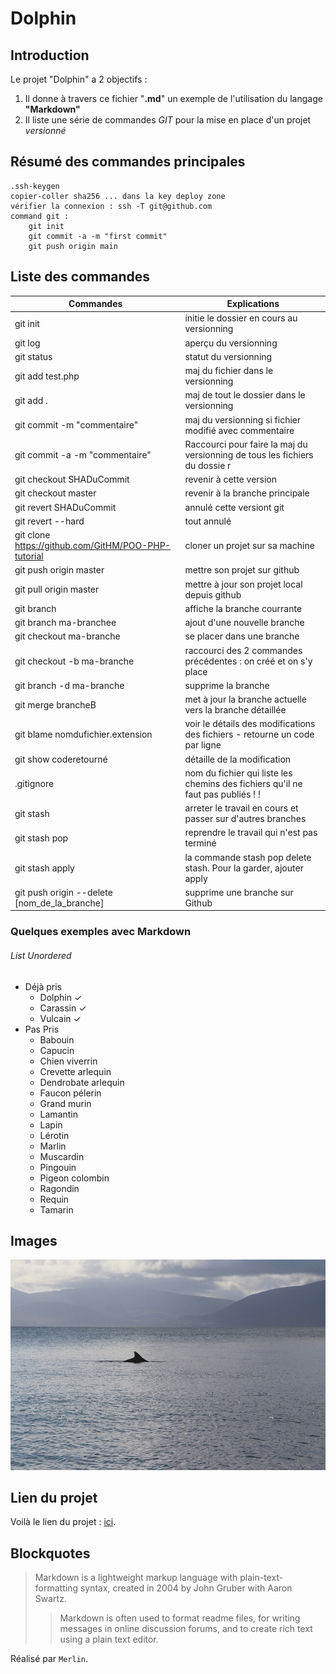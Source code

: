 # Dolphin

## Introduction

Le projet "Dolphin" a 2 objectifs :

1. Il donne à travers ce fichier "**.md**" un exemple de l'utilisation du langage **"Markdown"**
2. Il liste une série de commandes _GIT_ pour la mise en place d'un projet _versionné_

## Résumé des commandes principales

```
.ssh-keygen
copier-coller sha256 ... dans la key deploy zone
vérifier la connexion : ssh -T git@github.com
command git :
    git init
    git commit -a -m "first commit"
    git push origin main
```

## Liste des commandes

| Commandes  | Explications |
| ------------- |-------------|
|   git init   | initie le dossier en cours au versionning |
|   git log    | aperçu du versionning |
|   git status | statut du versionning |
|   git add test.php    |   maj du fichier dans le versionning  |
|   git add .   |   maj de tout le dossier dans le versionning  |
|   git commit -m "commentaire" |   maj du versionning si fichier modifié avec commentaire  |
|   git commit -a -m "commentaire"  |   Raccourci pour faire la maj du versionning de tous les fichiers du dossie   r
|   git checkout SHADuCommit    |   revenir à cette version |
|   git checkout master |   revenir à la branche principale |
|   git revert SHADuCommit  |   annulé cette versiont git   |
|   git revert --hard   |   tout annulé |
|   git clone https://github.com/GitHM/POO-PHP-tutorial |   cloner un projet sur sa machine |
|   git push origin master  |   mettre son projet sur github    |
|   git pull origin master  |   mettre à jour son projet local depuis github    |
|   git branch  |   affiche la branche courrante    |
|   git branch ma-branchee  |   ajout d'une nouvelle branche    |
|   git checkout ma-branche |   se placer dans une branche  |
|   git checkout -b ma-branche  |   raccourci des 2 commandes précédentes : on créé et on s'y place |
|   git branch -d ma-branche    |   supprime la branche |
|   git merge brancheB  |   met à jour la branche actuelle vers la branche détaillée    |
|   git blame nomdufichier.extension    |   voir le détails des modifications des fichiers - retourne un code par ligne |
|   git show coderetourné   |   détaille de la modification |
|   .gitignore  |   nom du fichier qui liste les chemins des fichiers qu'il ne faut pas publiés !   !
|   git stash   |   arreter le travail en cours et passer sur d'autres branches|    |
|   git stash pop   |   reprendre le travail qui n'est pas terminé  |
|   git stash apply |   la commande stash pop delete stash. Pour la garder, ajouter apply   |
|   git push origin --delete [nom_de_la_branche]    |   supprime une branche sur Github |


### Quelques exemples avec Markdown

###### List Unordered
* Déjà pris
    * Dolphin ✓
    * Carassin ✓
    * Vulcain ✓
* Pas Pris
    * Babouin
    * Capucin
    * Chien viverrin
    * Crevette arlequin
    * Dendrobate arlequin
    * Faucon pélerin
    * Grand murin
    * Lamantin
    * Lapin
    * Lérotin
    * Marlin
    * Muscardin
    * Pingouin
    * Pigeon colombin
    * Ragondin
    * Requin
    * Tamarin


## Images
![Dolphin](image/dolphin.jpg "Ceci est une image de Dauphin.")

## Lien du projet
Voilà le lien du projet : [ici](https://projetsmerlin.github.io/Dolphin/).

## Blockquotes
> Markdown is a lightweight markup language with plain-text-formatting syntax, created in 2004 by John Gruber with Aaron Swartz.
>
>> Markdown is often used to format readme files, for writing messages in online discussion forums, and to create rich text using a plain text editor.


Réalisé par `Merlin`.